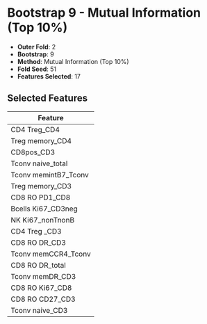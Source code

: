 # Bootstrap 9 - Mutual Information (Top 10%)

- **Outer Fold**: 2
- **Bootstrap**: 9
- **Method**: Mutual Information (Top 10%)
- **Fold Seed**: 51
- **Features Selected**: 17

## Selected Features

| Feature |
|---------|
| CD4 Treg_CD4 |
| Treg memory_CD4 |
| CD8pos_CD3 |
| Tconv naive_total |
| Tconv memintB7_Tconv |
| Treg memory_CD3 |
| CD8 RO PD1_CD8 |
| Bcells Ki67_CD3neg |
| NK Ki67_nonTnonB |
| CD4 Treg _CD3 |
| CD8 RO DR_CD3 |
| Tconv memCCR4_Tconv |
| CD8 RO DR_total |
| Tconv memDR_CD3 |
| CD8 RO Ki67_CD8 |
| CD8 RO CD27_CD3 |
| Tconv naive_CD3 |

